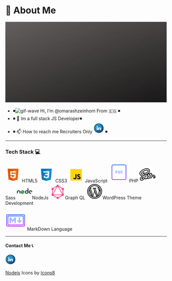 # 🦱 About Me 

![intro-image][intro-image]


- ◾![gif-wave][gif-wave] Hi, I’m @omarashzeinhom From 🇪🇬 ◾
- ◾ 👀 Im a full stack JS Developer◾
- ◾ 📫 How to reach me Recruiters Only [![LinkedIn][linkedin-image]][linkedin-url] ◾

---
### Tech Stack 💻

 ![html-icon][html-icon] HTML5 ![css-icon][css-icon] CSS3
 ![js-icon][js-icon] JavaScript ![php-icon][php-icon]PHP
 ![sass-icon][sass-icon] Sass ![nodejs-icon][nodejs-icon]NodeJs 
 ![graphql-icon][ graphql-icon]Graph QL  ![wp-icon][wp-icon]WordPress Theme Development

 ![markdown-icon][markdown-icon] MarkDown Language 




---
#### Contact Me 📞
[![LinkedIn][linkedin-image]][linkedin-url]
 


<!---
omarashzeinhom/omarashzeinhom is a ✨ special ✨ repository because its `README.md` (this file) appears on your GitHub profile.
You can click the Preview link to take a look at your changes.
--->


<!-- MARKDOWN LINKS & IMAGES -->

<!-- https://www.markdownguide.org/basic-syntax/#reference-style-links -->

[intro-image]: img/gifaboutme.gif
[gif-wave]: https://cdn.jsdelivr.net/gh/Readme-Workflows/Readme-Icons@main/icons/gifs/wave.gif
<!-- urls -->
[linkedin-url]: https://www.linkedin.com/in/omarzeinhom/
[dribble-url]: https://dribbble.com/omarzeinhom
<!-- icon images -->
[linkedin-image]: img/linkedin_11601.png
[dribbble-image]: img/dribble_logo_icon_154493.png
<!-- Tech Stack icon images -->

[css-icon]: img/icons8-css3-48.png
[html-icon]: img/icons8-html-5-48.png
[js-icon]: img/icons8-javascript-48.png
[markdown-icon]: img/icons8-markdown-64.png
[php-icon]: img/icons8-php-64.png
[nodejs-icon]: img/icons8-nodejs-48.png
[sass-icon]: img/icons8-sass-50.png
[graphql-icon]: img/icons8-graphql-48.png
[wp-icon]:img/icons8-wordpress-50.png
<!-- icon images -->

<a target="_blank" href="https://icons8.com/">Nodejs</a> Icons by <a target="_blank" href="https://icons8.com">Icons8</a>
